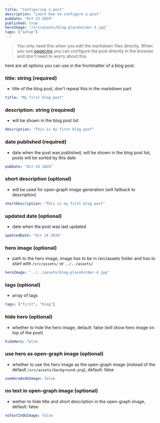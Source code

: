 ```yaml
---
title: "Configuring a post"
description: "Learn how to configure a post"
pubDate: "Oct 23 2024"
published: true
heroImage: "/src/assets/blog-placeholder-3.jpg"
tags: ["setup"]
---
```


> You only need this when you edit the markdown files directly. When you use [pagecms](https://next.pagescms.org) you can configure the post directly in the browser and don't need to worry about this.

here are all options you can use in the frontmatter of a blog post:

### title: string (required)

- title of the blog post, don't repeat this in the markdown part

```yml
title: "My first blog post"
```

### description: string (required)

- will be shown in the blog post list

```yml
description: "This is my first blog post"
```

### date published (required)

- date when the post was published, will be shown in the blog post list, posts will be sorted by this date

```yml
pubDate: "Oct 24 2024"
```

### short description (optional)

- will be used for open-graph image generation (will fallback to description)

```yml
shortDescription: "This is my first blog post"
```

### updated date (optional)

- date when the post was last updated

```yml
updatedDate: "Oct 24 2024"
```

### hero image (optional)

- path to the hero image, image _has to be_ in /src/assets folder and _has to start_ with `/src/assets/` or `../../assets/`

```yml
heroImage: "../../assets/blog-placeholder-4.jpg"
```

### tags (optional)

- array of tags

```yml
tags: ["first", "blog"]
```

### hide hero (optional)

- whether to hide the hero image, default: false (will show hero image on top of the post)

```yml
hideHero: false
```

### use hero as open-graph image (optional)

- whether to use the hero image as the open-graph image (instead of the default `/src/assets/background.png`), default: false

```yml
useHeroAsOGImage: false
```

### no text in open-graph image (optional)

- wether to hide title and short description in the open-graph image, default: false

```yml
noTextInOGImage: false
```
